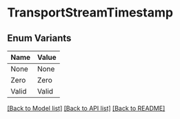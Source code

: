 # TransportStreamTimestamp

## Enum Variants

| Name | Value |
|---- | -----|
| None | None |
| Zero | Zero |
| Valid | Valid |


[[Back to Model list]](../README.md#documentation-for-models) [[Back to API list]](../README.md#documentation-for-api-endpoints) [[Back to README]](../README.md)


